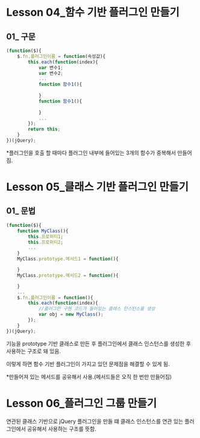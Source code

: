 # Lesson 04_함수 기반 플러그인 만들기

## 01_ 구문

```javascript
(function($){
    $.fn.플러그인이름 = function(속성값){
        this.each(function(index){
            var 변수1;
            var 변수2;
            ...
            function 함수1(){
                
            }
            function 함수1(){
                
            }
            ...
        });
        return this;
    }
})(jQuery);
```

*플러그인을 호출 할 때마다 플러그인 내부에 들어있는 3개의 함수가 중복해서 만들어짐.



# Lesson 05_클래스 기반 플러그인 만들기

## 01_ 문법

```javascript
(function($){
    function MyClass(){
        this.프로퍼티1;
        this.프로퍼티2;
        ...
    }
    MyClass.prototype.메서드1 = function(){

    }
    MyClass.prototype.메서드2 = function(){

    }
    ...
    $.fn.플러그인이름 = function(){
        this.each(function(index){
            //플러그인 구현 코드가 들어있는 클래스 인스턴스를 생성
            var obj = new MyClass();
        });
    }
})(jQuery);
```

기능을 prototype 기반 클래스로 만든 후 플러그인에서 클래스 인스턴스를 생성한 후 사용하는 구조로 돼 있음.

이렇게 하면 함수 기반 플러그인이 가지고 있던 문제점을 해결할 수 있게 됨.

*만들어져 있는 메서드를 공유해서 사용.(메서드들은 오직 한 번만 만들어짐)



# Lesson 06_플러그인 그룹 만들기

연관된 클래스 기반으로 jQuery 플러그인을 만들 떄 클래스 인스턴스를 연관 있는 플러그인에서 공유해서 사용하는 구조를 뜻함.

